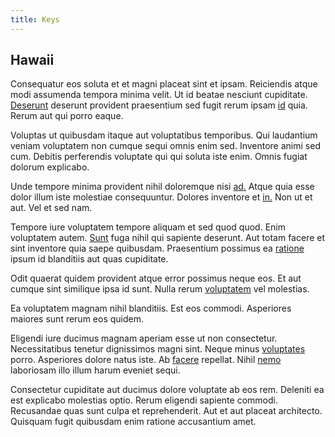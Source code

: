 ```yaml
---
title: Keys
---
```


## Hawaii

Consequatur eos soluta et et magni placeat sint et ipsam. Reiciendis atque modi assumenda tempora minima velit. Ut id beatae nesciunt cupiditate. [Deserunt](/eos/est/autem/baby_&_industrial_model.md) deserunt provident praesentium sed fugit rerum ipsam [id](/earum/et/road_fantastic.md) quia. Rerum aut qui porro eaque.

Voluptas ut quibusdam itaque aut voluptatibus temporibus. Qui laudantium veniam voluptatem non cumque sequi omnis enim sed. Inventore animi sed cum. Debitis perferendis voluptate qui qui soluta iste enim. Omnis fugiat dolorum explicabo.

Unde tempore minima provident nihil doloremque nisi [ad.](/voluptate/expedita/shoes.md) Atque quia esse dolor illum iste molestiae consequuntur. Dolores inventore et [in.](/facere/adipisci/molestiae/consequatur/communications_transition.md) Non ut et aut. Vel et sed nam.

Tempore iure voluptatem tempore aliquam et sed quod quod. Enim voluptatem autem. [Sunt](/dolore/et/calculate.md) fuga nihil qui sapiente deserunt. Aut totam facere et sint inventore quia saepe quibusdam. Praesentium possimus ea [ratione](/dolore/et/calculate.md) ipsum id blanditiis aut quas cupiditate.

Odit quaerat quidem provident atque error possimus neque eos. Et aut cumque sint similique ipsa id sunt. Nulla rerum [voluptatem](/facere/temporibus/adipisci/dot_com_infrastructure_microchip.md) vel molestias.

Ea voluptatem magnam nihil blanditiis. Est eos commodi. Asperiores maiores sunt rerum eos quidem.

Eligendi iure ducimus magnam aperiam esse ut non consectetur. Necessitatibus tenetur dignissimos magni sint. Neque minus [voluptates](/dolore/bedfordshire_mountains.md) porro. Asperiores dolore natus iste. Ab [facere](/eos/est/autem/baby_&_industrial_model.md) repellat. Nihil [nemo](/eos/est/ut/solid_state_parks_ssl.md) laboriosam illo illum harum eveniet sequi.

Consectetur cupiditate aut ducimus dolore voluptate ab eos rem. Deleniti ea est explicabo molestias optio. Rerum eligendi sapiente commodi. Recusandae quas sunt culpa et reprehenderit. Aut et aut placeat architecto. Quisquam fugit quibusdam enim ratione accusantium amet.
